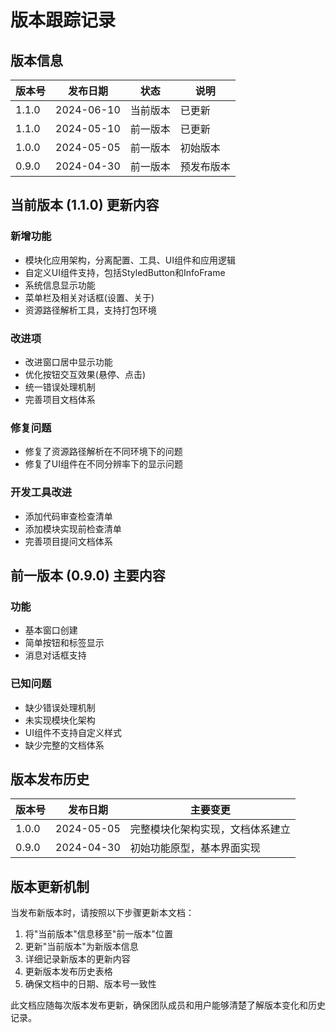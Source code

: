 # 版本跟踪记录

## 版本信息

| 版本号 | 发布日期 | 状态 | 说明 |
|-------|---------|------|------|
| 1.1.0 | 2024-06-10 | 当前版本 | 已更新 |
| 1.1.0 | 2024-05-10 | 前一版本 | 已更新 |
| 1.0.0 | 2024-05-05 | 前一版本 | 初始版本 |
| 0.9.0 | 2024-04-30 | 前一版本 | 预发布版本 |

## 当前版本 (1.1.0) 更新内容

### 新增功能
- 模块化应用架构，分离配置、工具、UI组件和应用逻辑
- 自定义UI组件支持，包括StyledButton和InfoFrame
- 系统信息显示功能
- 菜单栏及相关对话框(设置、关于)
- 资源路径解析工具，支持打包环境

### 改进项
- 改进窗口居中显示功能
- 优化按钮交互效果(悬停、点击)
- 统一错误处理机制
- 完善项目文档体系

### 修复问题
- 修复了资源路径解析在不同环境下的问题
- 修复了UI组件在不同分辨率下的显示问题

### 开发工具改进
- 添加代码审查检查清单
- 添加模块实现前检查清单
- 完善项目提问文档体系

## 前一版本 (0.9.0) 主要内容

### 功能
- 基本窗口创建
- 简单按钮和标签显示
- 消息对话框支持

### 已知问题
- 缺少错误处理机制
- 未实现模块化架构
- UI组件不支持自定义样式
- 缺少完整的文档体系

## 版本发布历史

| 版本号 | 发布日期 | 主要变更 |
|-------|---------|---------|
| 1.0.0 | 2024-05-05 | 完整模块化架构实现，文档体系建立 |
| 0.9.0 | 2024-04-30 | 初始功能原型，基本界面实现 |

## 版本更新机制

当发布新版本时，请按照以下步骤更新本文档：

1. 将"当前版本"信息移至"前一版本"位置
2. 更新"当前版本"为新版本信息
3. 详细记录新版本的更新内容
4. 更新版本发布历史表格
5. 确保文档中的日期、版本号一致性

此文档应随每次版本发布更新，确保团队成员和用户能够清楚了解版本变化和历史记录。 
 
 